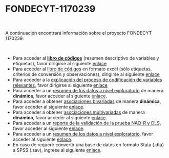 # FONDECYT-1170239

<br>

A continuación encontrará información sobre el proyecto FONDECYT 1170239.

<br>

- Para acceder al <ins>**libro de códigos**</ins> (resumen descriptivo de variables y etiquetas), favor dirigirse al siguiente [enlace](codebook.html)
- Para acceder al <ins>libro de códigos</ins> en formato excel (sólo etiquetas, criterios de conversión y observaciones), dirigirse al siguiente [enlace](https://github.com/AGSCL/FONDECYT-1170239/blob/master/a59ce30bf3a72a8a6df4a71290f8c646e47aa994/Libro%20de%20C%C3%B3digos.xlsx?raw=true)
- Para acceder a la <ins>explicación del proceso de codificación de variables relevantes</ins>, favor dirigirse al siguiente [enlace](https://github.com/AGSCL/FONDECYT-1170239/blob/master/a59ce30bf3a72a8a6df4a71290f8c646e47aa994/Tratamiento%20de%20Variables%20FONDECYT%201170239%202020.docx?raw=true)
- Para acceder a un <ins>resumen de los datos a nivel exploratorio</ins> de manera **dinámica**, favor acceder al siguiente [enlace](https://agscl.shinyapps.io/DataExp/).
- Para acceder a obtener <ins>asociaciones bivariadas</ins> de manera **dinámica**, favor acceder al siguiente [enlace](https://agscl.shinyapps.io/ContingencyTable/).
- Para acceder a obtener <ins>asociaciones multivariadas</ins> de manera **dinámica**, favor acceder al siguiente [enlace](https://agscl.shinyapps.io/Resultados_Ponderados/).
- Para acceder a un <ins>reporte de la validación de la prueba NAQ-R y DLS</ins>, favor acceder al siguiente [enlace](Validacion.html).
- Para acceder a un <ins>resumen de los datos a nivel exploratorio</ins>, favor acceder al siguiente [enlace](report.html).
- En caso de requerir convertir una base de datos en formato Stata (.dta) a  SPSS (.sav), ingrese al siguiente [enlace](https://agscl.shinyapps.io/UploadFiles/).
